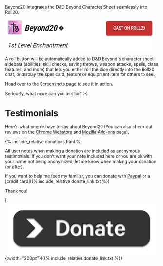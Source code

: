 Beyond20 integrates the D&D Beyond Character Sheet seamlessly into Roll20.

![Cast on Roll20](images/cast-on-roll20.png)

A roll button will be automatically added to D&D Beyond's character sheet sidebars (abilities, skill checks, saving throws, weapon attacks, spells, class features, and more) that lets you either roll the dice directly into the Roll20 chat, or display the spell card, feature or equipment item for others to see.

Head over to the [Screenshots](screenshots) page to see it in action.

Seriously, what more can you ask for? :-)

# Testimonials 

Here's what people have to say about Beyond20 (You can also check out reviews on the [Chrome Webstore](https://chrome.google.com/webstore/detail/beyond-20/gnblbpbepfbfmoobegdogkglpbhcjofh/reviews) and [Mozilla Add-ons](https://addons.mozilla.org/en-US/firefox/addon/beyond-20/reviews/) page).

{% include_relative donations.html %}

All user notes when making a donation are included as anonymous testimonials. If you don't want your note included here or you are ok with your name not being anonymized, let me know when making your donation (or [after](mailto:kakaroto@kakaroto.homelinux.net)).

If you want to help me feed my familiar, you can donate with [Paypal](https://paypal.me/KaKaRoTo) or a [credit card]({% include_relative donate_link.txt %})

Thank you!

[![Donate](images/donate.png){:width="200px"}]({% include_relative donate_link.txt %})
